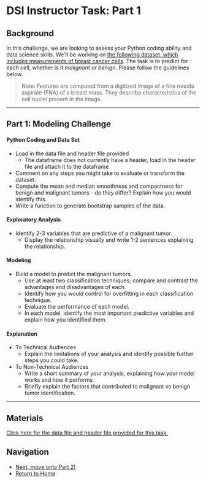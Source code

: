 # DSI Instructor Task: Part 1

## Background
In this challenge, we are looking to assess your Python coding ability and data science skills. We'll be working on [the following dataset, which includes measurements of breast cancer cells](https://gist.github.com/jeff-boykin/b5c536467c30d66ab97cd1f5c9a3497d). The task is to predict for each cell, whether is it *malignant* or *benign*. Please follow the guidelines below.

> Note: Features are computed from a digitized image of a fine needle aspirate (FNA) of a breast mass. They describe characteristics of the cell nuclei present in the image.

---

## Part 1: Modeling Challenge

#### Python Coding and Data Set
- Load in the data file and header file provided
    - The dataframe does not currently have a header, load in the header file and attach it to the dataframe
- Comment on any steps you might take to evaluate or transform the dataset.
- Compute the mean and median smoothness and compactness for benign and malignant tumors - do they differ? Explain how you would identify this.
- Write a function to generate bootstrap samples of the data.

#### Exploratory Analysis
- Identify 2-3 variables that are predictive of a malignant tumor.
    - Display the relationship visually and write 1-2 sentences explaining the relationship.

#### Modeling
- Build a model to predict the malignant tumors.
    - Use at least two classification techniques; compare and contrast the advantages and disadvantages of each.
    - Identify how you would control for overfitting in each classification technique.
    - Evaluate the performance of each model.
    - In each model, identify the most important predictive variables and explain how you identified them.

#### Explanation
- To Technical Audiences
    - Explain the limitations of your analysis and identify possible further steps you could take.
- To Non-Technical Audiences
    - Write a short summary of your analysis, explaining how your model works and how it performs.
    - Briefly explain the factors that contributed to malignant vs benign tumor identification.

---

## Materials

[Click here for the data file and header file provided for this task.](https://gist.github.com/jeff-boykin/b5c536467c30d66ab97cd1f5c9a3497d)

## Navigation

- [Next, move onto Part 2!](https://github.com/melanie-wu/coding-challenge-task-2)
- [Return to Home](https://github.com/melanie-wu/coding-challenge)
